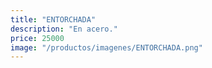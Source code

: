 ```yaml
---
title: "ENTORCHADA"
description: "En acero."
price: 25000
image: "/productos/imagenes/ENTORCHADA.png"
---
```


